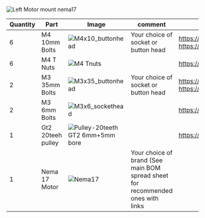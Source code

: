 ![Left Motor mount nema17](https://user-images.githubusercontent.com/37383368/137975265-cb6d06b1-631b-4aeb-b24e-f7e67bdc8a2c.gif)

| Quantity | Part                         | Image             | comment  | Links  |
| ------ | ----                           | -------              | -----  | -----	|
| 6       | M4 10mm Bolts       | ![M4x10_buttonhead](https://user-images.githubusercontent.com/37383368/137975437-13a95273-90d8-47bf-9309-078812efcc5e.png) | Your choice of socket or button head | https://s.click.aliexpress.com/e/_9RWMof https://s.click.aliexpress.com/e/_9RMap3  |
| 6       | M4 T Nuts                    | ![M4 Tnuts](https://user-images.githubusercontent.com/37383368/137783436-4e1c6bae-e78c-47b5-b697-86cc7f41cef6.PNG) | | https://s.click.aliexpress.com/e/_AsGUWF |
| 2       | M3 35mm Bolts     | ![M3x35_buttonhead](https://user-images.githubusercontent.com/37383368/137975709-def38522-de9a-4a9c-a5c0-3ceb8460014e.png) | Your choice of socket or button head | 	https://s.click.aliexpress.com/e/_9RWMof https://s.click.aliexpress.com/e/_9RMap3 |
| 2       | M3 6mm Bolts     | ![M3x6_sockethead](https://user-images.githubusercontent.com/37383368/137975763-587066e6-5abb-41c4-af7f-da78126b2731.png)  |    | https://s.click.aliexpress.com/e/_9RWMof |
| 1       | Gt2 20teeh pulley           | ![Pulley-20teeth GT2 6mm+5mm bore](https://user-images.githubusercontent.com/37383368/137785091-7e4211e4-f66a-48da-8b55-a3f79002b99c.png)	 |    | https://s.click.aliexpress.com/e/_ATlwQj |
| 1       | Nema 17 Motor              | ![Nema17](https://user-images.githubusercontent.com/37383368/137785760-412aa931-21f3-4970-a272-1612ccd4b098.png)   | Your choice of brand (See main BOM spread sheet for recommended ones with links  ||
